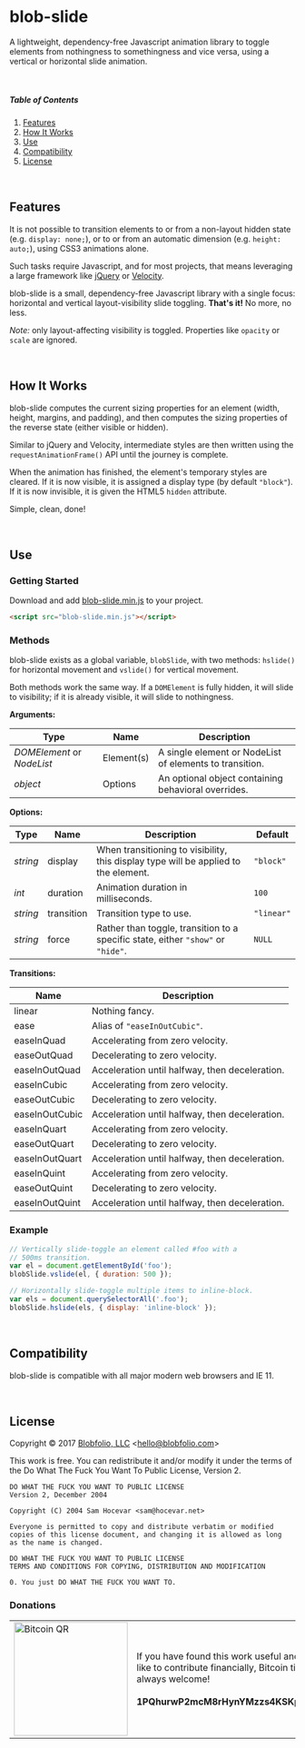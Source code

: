 # blob-slide

A lightweight, dependency-free Javascript animation library to toggle elements from nothingness to somethingness and vice versa, using a vertical or horizontal slide animation.



&nbsp;
##### Table of Contents

1. [Features](#features)
2. [How It Works](#how-it-works)
3. [Use](#use)
4. [Compatibility](#compatibility)
5. [License](#license)



&nbsp;
## Features

It is not possible to transition elements to or from a non-layout hidden state (e.g. `display: none;`), or to or from an automatic dimension (e.g. `height: auto;`), using CSS3 animations alone.

Such tasks require Javascript, and for most projects, that means leveraging a large framework like [jQuery](https://jquery.org/) or [Velocity](http://velocityjs.org/).

blob-slide is a small, dependency-free Javascript library with a single focus: horizontal and vertical layout-visibility slide toggling. **That's it!** No more, no less.

*Note:* only layout-affecting visibility is toggled. Properties like `opacity` or `scale` are ignored.



&nbsp;
## How It Works

blob-slide computes the current sizing properties for an element (width, height, margins, and padding), and then computes the sizing properties of the reverse state (either visible or hidden).

Similar to jQuery and Velocity, intermediate styles are then written using the `requestAnimationFrame()` API until the journey is complete.

When the animation has finished, the element's temporary styles are cleared. If it is now visible, it is assigned a display type (by default `"block"`). If it is now invisible, it is given the HTML5 `hidden` attribute.

Simple, clean, done!



&nbsp;
## Use

### Getting Started

Download and add [blob-slide.min.js](https://raw.githubusercontent.com/Blobfolio/blob-slide/master/blob-slide.min.js) to your project.

```html
<script src="blob-slide.min.js"></script>
```

### Methods

blob-slide exists as a global variable, `blobSlide`, with two methods: `hslide()` for horizontal movement and `vslide()` for vertical movement.

Both methods work the same way. If a `DOMElement` is fully hidden, it will slide to visibility; if it is already visible, it will slide to nothingness.

**Arguments:**

| Type | Name | Description |
| ---- | ---- | ----------- |
| *DOMElement* or *NodeList* | Element(s) | A single element or NodeList of elements to transition. |
| *object* | Options | An optional object containing behavioral overrides. |

**Options:**

| Type | Name | Description | Default |
| ---- | ---- | ----------- | ------- |
| *string* | display | When transitioning to visibility, this display type will be applied to the element. | `"block"` |
| *int* | duration | Animation duration in milliseconds. | `100` |
| *string* | transition | Transition type to use. | `"linear"` |
| *string* | force | Rather than toggle, transition to a specific state, either `"show"` or `"hide"`. | `NULL` |

**Transitions:**

| Name | Description |
| ---- | ----------- |
| linear | Nothing fancy. |
| ease | Alias of `"easeInOutCubic"`. |
| easeInQuad | Accelerating from zero velocity. |
| easeOutQuad | Decelerating to zero velocity. |
| easeInOutQuad | Acceleration until halfway, then deceleration. |
| easeInCubic | Accelerating from zero velocity. |
| easeOutCubic | Decelerating to zero velocity. |
| easeInOutCubic | Acceleration until halfway, then deceleration. |
| easeInQuart | Accelerating from zero velocity. |
| easeOutQuart | Decelerating to zero velocity. |
| easeInOutQuart | Acceleration until halfway, then deceleration. |
| easeInQuint | Accelerating from zero velocity. |
| easeOutQuint | Decelerating to zero velocity. |
| easeInOutQuint | Acceleration until halfway, then deceleration. |

### Example

```javascript
// Vertically slide-toggle an element called #foo with a
// 500ms transition.
var el = document.getElementById('foo');
blobSlide.vslide(el, { duration: 500 });

// Horizontally slide-toggle multiple items to inline-block.
var els = document.querySelectorAll('.foo');
blobSlide.hslide(els, { display: 'inline-block' });
```



&nbsp;
## Compatibility

blob-slide is compatible with all major modern web browsers and IE 11.



&nbsp;
## License

Copyright © 2017 [Blobfolio, LLC](https://blobfolio.com) &lt;hello@blobfolio.com&gt;

This work is free. You can redistribute it and/or modify it under the terms of the Do What The Fuck You Want To Public License, Version 2.

    DO WHAT THE FUCK YOU WANT TO PUBLIC LICENSE
    Version 2, December 2004
    
    Copyright (C) 2004 Sam Hocevar <sam@hocevar.net>
    
    Everyone is permitted to copy and distribute verbatim or modified
    copies of this license document, and changing it is allowed as long
    as the name is changed.
    
    DO WHAT THE FUCK YOU WANT TO PUBLIC LICENSE
    TERMS AND CONDITIONS FOR COPYING, DISTRIBUTION AND MODIFICATION
    
    0. You just DO WHAT THE FUCK YOU WANT TO.

### Donations

<table>
  <tbody>
    <tr>
      <td width="200"><img src="https://blobfolio.com/wp-content/themes/b3/svg/btc-github.svg" width="200" height="200" alt="Bitcoin QR" /></td>
      <td width="450">If you have found this work useful and would like to contribute financially, Bitcoin tips are always welcome!<br /><br /><strong>1PQhurwP2mcM8rHynYMzzs4KSKpBbVz5is</strong></td>
    </tr>
  </tbody>
</table>
